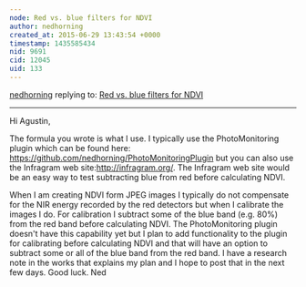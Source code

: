 ```yaml
---
node: Red vs. blue filters for NDVI
author: nedhorning
created_at: 2015-06-29 13:43:54 +0000
timestamp: 1435585434
nid: 9691
cid: 12045
uid: 133
---
```




[nedhorning](../profile/nedhorning) replying to: [Red vs. blue filters for NDVI](../notes/nedhorning/10-30-2013/red-vs-blue-filters-for-ndvi)

----
Hi Agustin,

The formula you wrote is what I use. I typically use the PhotoMonitoring plugin which can be found here: https://github.com/nedhorning/PhotoMonitoringPlugin but you can also use the Infragram web site:http://infragram.org/. The Infragram web site would be an easy way to test subtracting blue from red before calculating NDVI. 

When I am creating NDVI form JPEG images I typically do not compensate for the NIR energy recorded by the red detectors but when I calibrate the images I do. For calibration I subtract some of the blue band (e.g. 80%) from the red band before calculating NDVI. The  PhotoMonitoring plugin doesn't have this capability yet but I plan to add functionality to the plugin for calibrating before calculating NDVI and that will have an option to subtract some or all of the blue band from the red band. I have a research note in the works that explains my plan and I hope to post that in the next few days. Good luck. Ned
